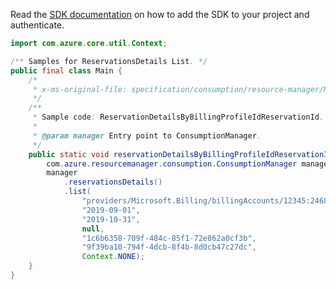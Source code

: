 Read the [SDK documentation](https://github.com/Azure/azure-sdk-for-java/blob/azure-resourcemanager-consumption_1.0.0-beta.3/sdk/consumption/azure-resourcemanager-consumption/README.md) on how to add the SDK to your project and authenticate.

```java
import com.azure.core.util.Context;

/** Samples for ReservationsDetails List. */
public final class Main {
    /*
     * x-ms-original-file: specification/consumption/resource-manager/Microsoft.Consumption/stable/2021-10-01/examples/ReservationDetailsByBillingProfileIdReservationId.json
     */
    /**
     * Sample code: ReservationDetailsByBillingProfileIdReservationId.
     *
     * @param manager Entry point to ConsumptionManager.
     */
    public static void reservationDetailsByBillingProfileIdReservationId(
        com.azure.resourcemanager.consumption.ConsumptionManager manager) {
        manager
            .reservationsDetails()
            .list(
                "providers/Microsoft.Billing/billingAccounts/12345:2468/billingProfiles/13579",
                "2019-09-01",
                "2019-10-31",
                null,
                "1c6b6358-709f-484c-85f1-72e862a0cf3b",
                "9f39ba10-794f-4dcb-8f4b-8d0cb47c27dc",
                Context.NONE);
    }
}
```
